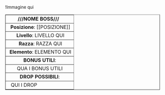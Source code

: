 !Immagine qui
  
<table border="1" cellpadding="4" cellspacing="0" width="70%"><tbody>

<tr>
<td style="text-align:center;"><b> ///NOME BOSS/// &nbsp;</b></td>
</tr>

<tr>
<td style="text-align: center;">&nbsp;<b>Posizione</b>: [[POSIZIONE]] </td>
</tr>

<tr>
<td style="text-align: center;">&nbsp;<b>Livello</b>: LIVELLO QUI </td>
</tr>

<tr>
<td style="text-align: center;">&nbsp;<b>Razza</b>: RAZZA QUI </td>
</tr>

<tr>
<td style="text-align: center;">&nbsp;<b>Elemento</b>: ELEMENTO QUI </td>
</tr>

<tr>
<td><div style="text-align: center;">&nbsp;<b>BONUS UTILI</b>:&nbsp;</div></td>
</tr>

<tr>
<td><div align="center"> QUA I BONUS UTILI </div></td>
</tr></tbody>

<tr>
<td><div style="text-align: center;">&nbsp;<b>DROP POSSIBILI</b>:&nbsp;</div></td>
</tr>

<tr>
<td><div style="text-align: left;">&nbsp; QUI I DROP &nbsp;</div></td>
</tr>

</table>
